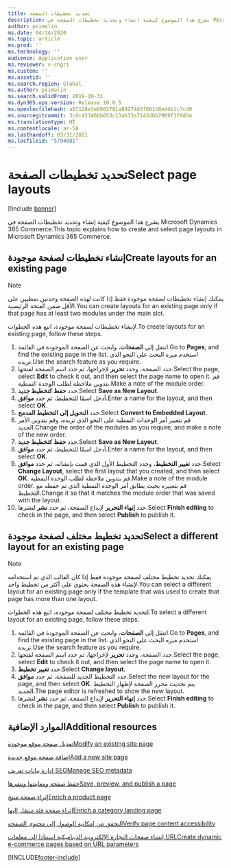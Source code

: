 ```yaml
---
title: تحديد تخطيطات الصفحة
description: يشرح هذا الموضوع كيفية إنشاء وتحديد تخطيطات الصفحة في Microsoft Dynamics 365 Commerce.
author: psimolin
ms.date: 04/14/2020
ms.topic: article
ms.prod: ''
ms.technology: ''
audience: Application user
ms.reviewer: v-chgri
ms.custom: ''
ms.assetid: ''
ms.search.region: Global
ms.author: psimolin
ms.search.validFrom: 2019-10-31
ms.dyn365.ops.version: Release 10.0.5
ms.openlocfilehash: a87128e3e6802781a89274d3f601b8ed4b1c7cd0
ms.sourcegitcommit: 3cdc42346bb653c13ab33a7142dbb7969f1f6dda
ms.translationtype: HT
ms.contentlocale: ar-SA
ms.lasthandoff: 03/31/2021
ms.locfileid: "5794081"
---
```

# <a name="select-page-layouts"></a><span data-ttu-id="a7d9b-103">تحديد تخطيطات الصفحة</span><span class="sxs-lookup"><span data-stu-id="a7d9b-103">Select page layouts</span></span>


[!include [banner](includes/banner.md)]

<span data-ttu-id="a7d9b-104">يشرح هذا الموضوع كيفية إنشاء وتحديد تخطيطات الصفحة في Microsoft Dynamics 365 Commerce.</span><span class="sxs-lookup"><span data-stu-id="a7d9b-104">This topic explains how to create and select page layouts in Microsoft Dynamics 365 Commerce.</span></span>

## <a name="create-layouts-for-an-existing-page"></a><span data-ttu-id="a7d9b-105">إنشاء تخطيطات لصفحة موجودة</span><span class="sxs-lookup"><span data-stu-id="a7d9b-105">Create layouts for an existing page</span></span>

> [!NOTE]
> <span data-ttu-id="a7d9b-106">يمكنك إنشاء تخطيطات لصفحة موجودة فقط إذا كانت لهذه الصفحة وحدتين نمطيين على الأقل ضمن الفتحة الرئيسية.</span><span class="sxs-lookup"><span data-stu-id="a7d9b-106">You can create layouts for an existing page only if that page has at least two modules under the main slot.</span></span>

<span data-ttu-id="a7d9b-107">لإنشاء تخطيطات لصفحة موجودة، اتبع هذه الخطوات.</span><span class="sxs-lookup"><span data-stu-id="a7d9b-107">To create layouts for an existing page, follow these steps.</span></span>

1. <span data-ttu-id="a7d9b-108">انتقل إلى **الصفحات**، وابحث عن الصفحة الموجودة في القائمة.</span><span class="sxs-lookup"><span data-stu-id="a7d9b-108">Go to **Pages**, and find the existing page in the list.</span></span> <span data-ttu-id="a7d9b-109">استخدم ميزه البحث على النحو الذي تريده.</span><span class="sxs-lookup"><span data-stu-id="a7d9b-109">Use the search feature as you require.</span></span>
1. <span data-ttu-id="a7d9b-110">حدد الصفحة، وحدد **تحرير** لإخراجها، ثم حدد اسم الصفحة لفتحها.</span><span class="sxs-lookup"><span data-stu-id="a7d9b-110">Select the page, select **Edit** to check it out, and then select the page name to open it.</span></span> <span data-ttu-id="a7d9b-111">قم بتدوين ملاحظة لطلب الوحدة النمطية.</span><span class="sxs-lookup"><span data-stu-id="a7d9b-111">Make a note of the module order.</span></span>
1. <span data-ttu-id="a7d9b-112">حدد **حفظ كتخطيط جديد**.</span><span class="sxs-lookup"><span data-stu-id="a7d9b-112">Select **Save as New Layout**.</span></span>
1. <span data-ttu-id="a7d9b-113">أدخل اسمًا للتخطيط، ثم حدد **موافق**.</span><span class="sxs-lookup"><span data-stu-id="a7d9b-113">Enter a name for the layout, and then select **OK**.</span></span>
1. <span data-ttu-id="a7d9b-114">حدد **التحويل إلى التخطيط المدمج**.</span><span class="sxs-lookup"><span data-stu-id="a7d9b-114">Select **Convert to Embedded Layout**.</span></span>
1. <span data-ttu-id="a7d9b-115">قم بتغيير أمر الوحدات النمطية على النحو الذي تريده، وقم بتدوين الأمر الجديد.</span><span class="sxs-lookup"><span data-stu-id="a7d9b-115">Change the order of the modules as you require, and make a note of the new order.</span></span>
1. <span data-ttu-id="a7d9b-116">حدد **حفظ كتخطيط جديد**.</span><span class="sxs-lookup"><span data-stu-id="a7d9b-116">Select **Save as New Layout**.</span></span>
1. <span data-ttu-id="a7d9b-117">أدخل اسمًا للتخطيط، ثم حدد **موافق**.</span><span class="sxs-lookup"><span data-stu-id="a7d9b-117">Enter a name for the layout, and then select **OK**.</span></span>
1. <span data-ttu-id="a7d9b-118">حدد **تغيير التخطيط**، وحدد التخطيط الأول الذي قمت بإنشائه، ثم حدد **موافق**.</span><span class="sxs-lookup"><span data-stu-id="a7d9b-118">Select **Change Layout**, select the first layout that you created, and then select **OK**.</span></span> <span data-ttu-id="a7d9b-119">قم بتدوين ملاحظة لطلب الوحدة النمطية.</span><span class="sxs-lookup"><span data-stu-id="a7d9b-119">Make a note of the module order.</span></span> <span data-ttu-id="a7d9b-120">قم بتغييره بحيث يطابق أمر الوحدة النمطية الذي تم حفظه مع التخطيط.</span><span class="sxs-lookup"><span data-stu-id="a7d9b-120">Change it so that it matches the module order that was saved with the layout.</span></span>
1. <span data-ttu-id="a7d9b-121">حدد **إنهاء التحرير** لإيداع الصفحة، ثم حدد **نشر** لنشرها.</span><span class="sxs-lookup"><span data-stu-id="a7d9b-121">Select **Finish editing** to check in the page, and then select **Publish** to publish it.</span></span> 

## <a name="select-a-different-layout-for-an-existing-page"></a><span data-ttu-id="a7d9b-122">تحديد تخطيط مختلف لصفحة موجودة</span><span class="sxs-lookup"><span data-stu-id="a7d9b-122">Select a different layout for an existing page</span></span>

> [!NOTE]
> <span data-ttu-id="a7d9b-123">يمكنك تحديد تخطيط مختلف لصفحة موجودة فقط إذا كان القالب الذي تم استخدامه لإنشاء هذه الصفحة يحتوي على أكثر من تخطيط واحد.</span><span class="sxs-lookup"><span data-stu-id="a7d9b-123">You can select a different layout for an existing page only if the template that was used to create that page has more than one layout.</span></span>

<span data-ttu-id="a7d9b-124">لتحديد تخطيط مختلف لصفحة موجودة، اتبع هذه الخطوات.</span><span class="sxs-lookup"><span data-stu-id="a7d9b-124">To select a different layout for an existing page, follow these steps.</span></span>

1. <span data-ttu-id="a7d9b-125">انتقل إلى **الصفحات**، وابحث عن الصفحة الموجودة في القائمة.</span><span class="sxs-lookup"><span data-stu-id="a7d9b-125">Go to **Pages**, and find the existing page in the list.</span></span> <span data-ttu-id="a7d9b-126">استخدم ميزه البحث على النحو الذي تريده.</span><span class="sxs-lookup"><span data-stu-id="a7d9b-126">Use the search feature as you require.</span></span>
1. <span data-ttu-id="a7d9b-127">حدد الصفحة، وحدد **تحرير** لإخراجها، ثم حدد اسم الصفحة لفتحها.</span><span class="sxs-lookup"><span data-stu-id="a7d9b-127">Select the page, select **Edit** to check it out, and then select the page name to open it.</span></span>
1. <span data-ttu-id="a7d9b-128">حدد **تغيير تخطيط**.</span><span class="sxs-lookup"><span data-stu-id="a7d9b-128">Select **Change layout**.</span></span>
1. <span data-ttu-id="a7d9b-129">حدد التخطيط الجديد للصفحة، ثم حدد **موافق**.</span><span class="sxs-lookup"><span data-stu-id="a7d9b-129">Select the new layout for the page, and then select **OK**.</span></span> <span data-ttu-id="a7d9b-130">يتم تحديث محرر الصفحة لإظهار التخطيط الجديد.</span><span class="sxs-lookup"><span data-stu-id="a7d9b-130">The page editor is refreshed to show the new layout.</span></span>
1. <span data-ttu-id="a7d9b-131">حدد **إنهاء التحرير** لإيداع الصفحة، ثم حدد **نشر** لنشرها.</span><span class="sxs-lookup"><span data-stu-id="a7d9b-131">Select **Finish editing** to check in the page, and then select **Publish** to publish it.</span></span>

## <a name="additional-resources"></a><span data-ttu-id="a7d9b-132">الموارد الإضافية</span><span class="sxs-lookup"><span data-stu-id="a7d9b-132">Additional resources</span></span>

[<span data-ttu-id="a7d9b-133">تعديل صفحة موقع موجودة</span><span class="sxs-lookup"><span data-stu-id="a7d9b-133">Modify an existing site page</span></span>](modify-existing-page.md)

[<span data-ttu-id="a7d9b-134">إضافة صفحة موقع جديدة</span><span class="sxs-lookup"><span data-stu-id="a7d9b-134">Add a new site page</span></span>](add-new-page.md)

[<span data-ttu-id="a7d9b-135">إدارة بيانات تعريف SEO</span><span class="sxs-lookup"><span data-stu-id="a7d9b-135">Manage SEO metadata</span></span>](manage-seo-metadata.md)

[<span data-ttu-id="a7d9b-136">حفظ صفحة ومعاينتها ونشرها</span><span class="sxs-lookup"><span data-stu-id="a7d9b-136">Save, preview, and publish a page</span></span>](save-preview-publish-page.md)

[<span data-ttu-id="a7d9b-137">إثراء صفحة منتج</span><span class="sxs-lookup"><span data-stu-id="a7d9b-137">Enrich a product page</span></span>](enrich-product-page.md)

[<span data-ttu-id="a7d9b-138">إثراء صفحة فئة منتقل إليها‬</span><span class="sxs-lookup"><span data-stu-id="a7d9b-138">Enrich a category landing page</span></span>](enrich-category-page.md)

[<span data-ttu-id="a7d9b-139">التحقق من إمكانية الوصول إلى محتوى الصفحة</span><span class="sxs-lookup"><span data-stu-id="a7d9b-139">Verify page content accessibility</span></span>](verify-accessibility.md)

[<span data-ttu-id="a7d9b-140">إنشاء صفحات التجارة الإلكترونية الديناميكية استنادا إلى معلمات URL</span><span class="sxs-lookup"><span data-stu-id="a7d9b-140">Create dynamic e-commerce pages based on URL parameters</span></span>](create-dynamic-pages.md)



[!INCLUDE[footer-include](../includes/footer-banner.md)]